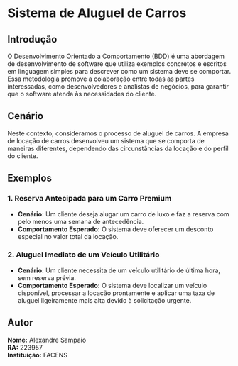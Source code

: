 # Sistema de Aluguel de Carros

## Introdução

O Desenvolvimento Orientado a Comportamento (BDD) é uma abordagem de desenvolvimento de software que utiliza exemplos concretos e escritos em linguagem simples para descrever como um sistema deve se comportar. Essa metodologia promove a colaboração entre todas as partes interessadas, como desenvolvedores e analistas de negócios, para garantir que o software atenda às necessidades do cliente.

## Cenário

Neste contexto, consideramos o processo de aluguel de carros. A empresa de locação de carros desenvolveu um sistema que se comporta de maneiras diferentes, dependendo das circunstâncias da locação e do perfil do cliente.

## Exemplos

### 1. Reserva Antecipada para um Carro Premium

- **Cenário:** Um cliente deseja alugar um carro de luxo e faz a reserva com pelo menos uma semana de antecedência.
- **Comportamento Esperado:** O sistema deve oferecer um desconto especial no valor total da locação.

### 2. Aluguel Imediato de um Veículo Utilitário

- **Cenário:** Um cliente necessita de um veículo utilitário de última hora, sem reserva prévia.
- **Comportamento Esperado:** O sistema deve localizar um veículo disponível, processar a locação prontamente e aplicar uma taxa de aluguel ligeiramente mais alta devido à solicitação urgente.

## Autor

**Nome:** Alexandre Sampaio  
**RA:** 223957  
**Instituição:** FACENS
